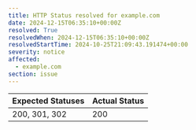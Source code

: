 ```yaml
---
title: HTTP Status resolved for example.com
date: 2024-12-15T06:35:10+00:00Z
resolved: True
resolvedWhen: 2024-12-15T06:35:10+00:00Z
resolvedStartTime: 2024-10-25T21:09:43.191474+00:00
severity: notice
affected:
  - example.com
section: issue
---
```


| Expected Statuses | Actual Status  |
|-------------------|----------------|
| 200, 301, 302 | 200 |
